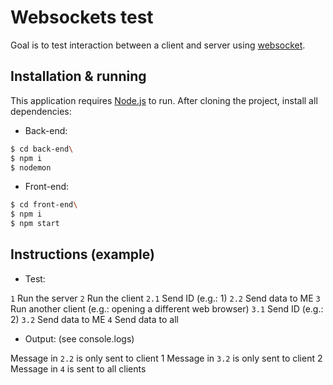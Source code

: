 # Websockets test

Goal is to test interaction between a client and server using [websocket](https://www.npmjs.com/package/websocket/).

## Installation & running

This application requires [Node.js](https://nodejs.org/) to run. After cloning the project, install all dependencies:

* Back-end:

```sh
$ cd back-end\
$ npm i
$ nodemon
```

* Front-end:
```sh
$ cd front-end\
$ npm i
$ npm start
```

## Instructions (example)

* Test:

`1` Run the server
`2` Run the client
`2.1` Send ID (e.g.: 1)
`2.2` Send data to ME
`3` Run another client (e.g.: opening a different web browser)
`3.1` Send ID (e.g.: 2)
`3.2` Send data to ME
`4` Send data to all

* Output: (see console.logs)

Message in `2.2` is only sent to client 1
Message in `3.2` is only sent to client 2
Message in `4` is sent to all clients
